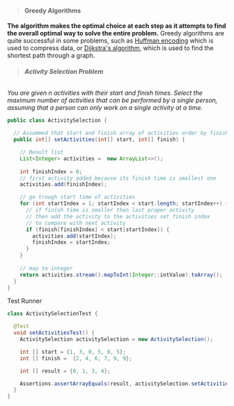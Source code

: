 > #### Greedy Algorithms

**The algorithm makes the optimal choice at each step as it attempts to find the overall optimal way to solve the entire problem.** Greedy algorithms are quite successful in some problems, such as [Huffman encoding](https://brilliant.org/wiki/huffman-encoding/) which is used to compress data, or [Dijkstra's algorithm](https://brilliant.org/wiki/dijkstras-short-path-finder/), which is used to find the shortest path through a graph.

> ###### **Activity Selection Problem**

*You are given n activities with their start and finish times. Select the maximum number of activities that can be performed by a single person, assuming that a person can only work on a single activity at a time.* 

```java
public class ActivitySelection {

  // Assummed that start and finish array of activities order by finish asc
  public int[] setActivities(int[] start, int[] finish) {

    // Result list
    List<Integer> activities =  new ArrayList<>();
    
    int finishIndex = 0;
    // first activity added because its finish time is smallest one
    activities.add(finishIndex);

    // go trough start time of activities
    for (int startIndex = 1; startIndex < start.length; startIndex++) {
      // if finish time is smaller than last proper activity
      // then add the activity to the activities set finish index 
      // to compare with next activity
      if (finish[finishIndex] < start[startIndex]) {
        activities.add(startIndex);
        finishIndex = startIndex;
      }
    }
    
    // map to integer
    return activities.stream().mapToInt(Integer::intValue).toArray();
  }
}

```

Test Runner

```java
class ActivitySelectionTest {

  @Test
  void setActivitiesTest() {
    ActivitySelection activitySelection = new ActivitySelection();

    int [] start = {1, 3, 0, 5, 8, 5};
    int [] finish =  {2, 4, 6, 7, 9, 9};

    int [] result = {0, 1, 3, 4};

    Assertions.assertArrayEquals(result, activitySelection.setActivities(start, finish));
  }
}
```

